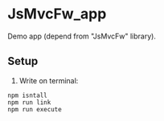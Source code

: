 # JsMvcFw_app

Demo app (depend from "JsMvcFw" library).

## Setup

1. Write on terminal:

```
npm isntall
npm run link
npm run execute
```
